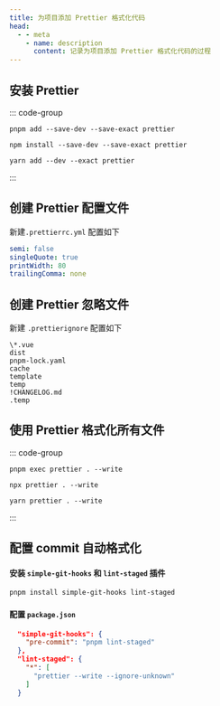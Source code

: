 ```yaml
---
title: 为项目添加 Prettier 格式化代码
head:
  - - meta
    - name: description
      content: 记录为项目添加 Prettier 格式化代码的过程
---
```


## 安装 Prettier

::: code-group

```shell [pnpm]
pnpm add --save-dev --save-exact prettier
```

```shell [npm]
npm install --save-dev --save-exact prettier
```

```shell [yarn]
yarn add --dev --exact prettier
```

:::

## 创建 Prettier 配置文件

新建`.prettierrc.yml` 配置如下

```yaml
semi: false
singleQuote: true
printWidth: 80
trailingComma: none
```

## 创建 Prettier 忽略文件

新建 `.prettierignore` 配置如下

```
\*.vue
dist
pnpm-lock.yaml
cache
template
temp
!CHANGELOG.md
.temp
```

## 使用 Prettier 格式化所有文件

::: code-group

```shell [pnpm]
pnpm exec prettier . --write
```

```shell [npm]
npx prettier . --write
```

```shell [yarn]
yarn prettier . --write
```

:::

## 配置 commit 自动格式化

#### **安装 `simple-git-hooks` 和 `lint-staged` 插件**

```zsh
pnpm install simple-git-hooks lint-staged
```

#### **配置 `package.json`**

```json
  "simple-git-hooks": {
    "pre-commit": "pnpm lint-staged"
  },
  "lint-staged": {
    "*": [
      "prettier --write --ignore-unknown"
    ]
  }
```
